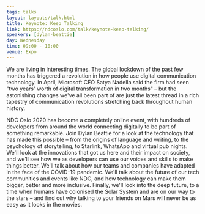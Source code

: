 ```yaml
---
tags: talks
layout: layouts/talk.html
title: Keynote: Keep Talking
link: https://ndcoslo.com/talk/keynote-keep-talking/
speakers: [dylan-beattie]
day: Wednesday
time: 09:00 - 10:00
venue: Expo
---
```

We are living in interesting times. The global lockdown of the past few months has triggered a revolution in how people use digital communication technology. In April, Microsoft CEO Satya Nadella said the firm had seen "two years' worth of digital transformation in two months" – but the astonishing changes we've all been part of are just the latest thread in a rich tapestry of communication revolutions stretching back throughout human history.


NDC Oslo 2020 has become a completely online event, with hundreds of developers from around the world connecting digitally to be part of something remarkable. Join Dylan Beattie for a look at the technology that has made this possible – from the origins of language and writing, to the psychology of storytelling, to Starlink, WhatsApp and virtual pub nights. We'll look at the innovations that got us here and their impact on society, and we’ll see how we as developers can use our voices and skills to make things better. We'll talk about how our teams and companies have adapted in the face of the COVID-19 pandemic. We'll talk about the future of our tech communities and events like NDC, and how technology can make them bigger, better and more inclusive. Finally, we'll look into the deep future, to a time when humans have colonised the Solar System and are on our way to the stars – and find out why talking to your friends on Mars will never be as easy as it looks in the movies.
